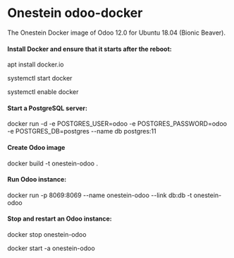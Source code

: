 # Onestein odoo-docker
The Onestein Docker image of Odoo 12.0 for Ubuntu 18.04 (Bionic Beaver).

#### Install Docker and ensure that it starts after the reboot:
apt install docker.io

systemctl start docker

systemctl enable docker

#### Start a PostgreSQL server:
docker run -d -e POSTGRES_USER=odoo -e POSTGRES_PASSWORD=odoo -e POSTGRES_DB=postgres --name db postgres:11

#### Create Odoo image
docker build -t onestein-odoo .

#### Run Odoo instance:
docker run -p 8069:8069 --name onestein-odoo --link db:db -t onestein-odoo

#### Stop and restart an Odoo instance:
docker stop onestein-odoo

docker start -a onestein-odoo
